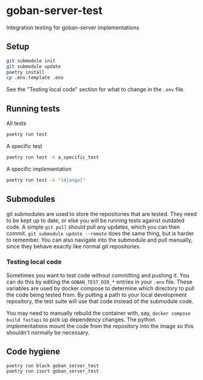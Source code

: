 # goban-server-test
Integration testing for goban-server implementations

## Setup
```sh
git submodule init
git submodule update
poetry install
cp .env.template .env
```

See the "Testing local code" section for what to change in the `.env` file.

## Running tests
All tests
```sh
poetry run test
```

A specific test
```sh
poetry run test -k a_specific_test
```
A specific implementation
```sh
poetry run test -k "[django]"
```

## Submodules
git submodules are used to store the repositories that are tested. They need to be kept up to date, or else you will be running tests against outdated code. A simple `git pull` should pull any updates, which you can then commit. `git submodule update --remote` does the same thing, but is harder to remember. You can also navigate into the submodule and pull manually, since they behave exactly like normal git repositories.

### Testing local code
Sometimes you want to test code without committing and pushing it. You can do this by editing the `GOBAN_TEST_DIR_*` entries in your `.env` file. These variables are used by docker compose to determine which directory to pull the code being tested from. By putting a path to your local development repository, the test suite will use that code instead of the submodule code.

You may need to manually rebuild the container with, say, `docker compose build fastapi` to pick up dependency changes. The python implementations mount the code from the repository into the image so this shouldn't normally be necessary.

## Code hygiene
```sh
poetry run black goban_server_test
poetry run isort goban_server_test
```
